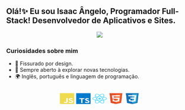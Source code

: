 ## Olá!✨ Eu sou Isaac Ângelo, Programador Full-Stack! Desenvolvedor de Aplicativos e Sites.

<!--
**IsaacDeMelo/IsaacDeMelo** is a ✨ _special_ ✨ repository because its `README.md` (this file) appears on your GitHub profile.
-->

<div align="center">
  <img src="https://cdn.jsdelivr.net/gh/devicons/devicon@latest/icons/nodejs/nodejs-original-wordmark.svg" width="220"/>
</div>

### Curiosidades sobre mim
- 🎨 Fissurado por design.
- 🚀 Sempre aberto à explorar novas tecnologias.
- 🌍 Inglês, português e linguagem de programação.


<div align="center" style="display: inline_block"><br>
  <img align="center" alt="Isaac-Js" height="30" width="40" src="https://raw.githubusercontent.com/devicons/devicon/master/icons/javascript/javascript-plain.svg">
  <img align="center" alt="Isaac-Ts" height="30" width="40" src="https://raw.githubusercontent.com/devicons/devicon/master/icons/typescript/typescript-plain.svg">
  <img align="center" alt="Isaac-React" height="30" width="40" src="https://raw.githubusercontent.com/devicons/devicon/master/icons/react/react-original.svg">
  <img align="center" alt="Isaac-HTML" height="30" width="40" src="https://raw.githubusercontent.com/devicons/devicon/master/icons/html5/html5-original.svg">
  <img align="center" alt="Isaac-CSS" height="30" width="40" src="https://raw.githubusercontent.com/devicons/devicon/master/icons/css3/css3-original.svg">
</div>
